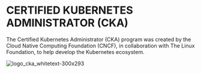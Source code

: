 # CERTIFIED KUBERNETES ADMINISTRATOR (CKA)
  The Certified Kubernetes Administrator (CKA) program was created by the Cloud Native Computing Foundation (CNCF), in collaboration with The Linux Foundation, to help develop the Kubernetes ecosystem.

![logo_cka_whitetext-300x293](https://github.com/kloudbytes/CKA/assets/140042680/30ea454d-bfc1-43c7-8908-ffada62ce493)
